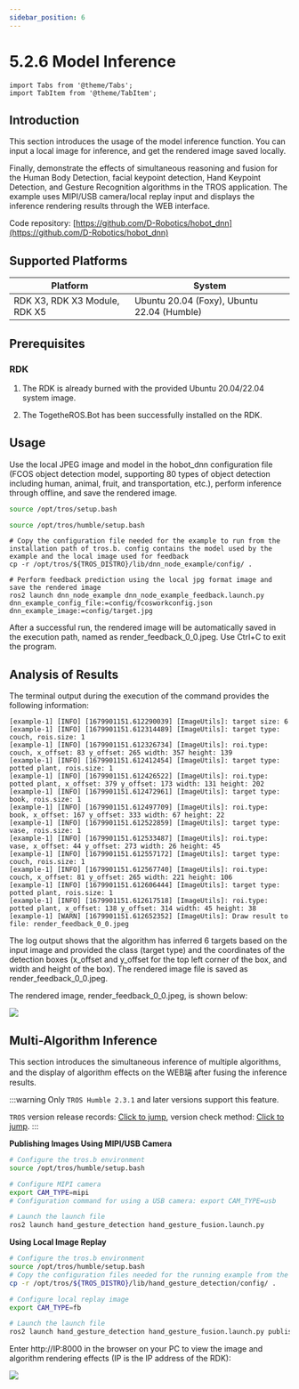 ```yaml
---
sidebar_position: 6
---
```

# 5.2.6 Model Inference


```mdx-code-block
import Tabs from '@theme/Tabs';
import TabItem from '@theme/TabItem';
```

## Introduction

This section introduces the usage of the model inference function. You can input a local image for inference, and get the rendered image saved locally.

Finally, demonstrate the effects of simultaneous reasoning and fusion for the Human Body Detection, facial keypoint detection, Hand Keypoint Detection, and Gesture Recognition algorithms in the TROS application. The example uses MIPI/USB camera/local replay input and displays the inference rendering results through the WEB interface.

Code repository: [https://github.com/D-Robotics/hobot_dnn](https://github.com/D-Robotics/hobot_dnn)

## Supported Platforms

| Platform    | System     |
| ------------ | ---------------- |
| RDK X3, RDK X3 Module, RDK X5 | Ubuntu 20.04 (Foxy), Ubuntu 22.04 (Humble) |

## Prerequisites

### RDK

1. The RDK is already burned with the provided  Ubuntu 20.04/22.04 system image.

2. The TogetheROS.Bot has been successfully installed on the RDK.

## Usage

Use the local JPEG image and model in the hobot_dnn configuration file (FCOS object detection model, supporting 80 types of object detection including human, animal, fruit, and transportation, etc.), perform inference through offline, and save the rendered image.

<Tabs groupId="tros-distro">
<TabItem value="foxy" label="Foxy">

```bash
source /opt/tros/setup.bash
```

</TabItem>

<TabItem value="humble" label="Humble">

```bash
source /opt/tros/humble/setup.bash
```

</TabItem>

</Tabs>

```shell
# Copy the configuration file needed for the example to run from the installation path of tros.b. config contains the model used by the example and the local image used for feedback
cp -r /opt/tros/${TROS_DISTRO}/lib/dnn_node_example/config/ .

# Perform feedback prediction using the local jpg format image and save the rendered image
ros2 launch dnn_node_example dnn_node_example_feedback.launch.py dnn_example_config_file:=config/fcosworkconfig.json dnn_example_image:=config/target.jpg
```

After a successful run, the rendered image will be automatically saved in the execution path, named as render_feedback_0_0.jpeg. Use Ctrl+C to exit the program.

## Analysis of Results

The terminal output during the execution of the command provides the following information:

```text
[example-1] [INFO] [1679901151.612290039] [ImageUtils]: target size: 6
[example-1] [INFO] [1679901151.612314489] [ImageUtils]: target type: couch, rois.size: 1
[example-1] [INFO] [1679901151.612326734] [ImageUtils]: roi.type: couch, x_offset: 83 y_offset: 265 width: 357 height: 139
[example-1] [INFO] [1679901151.612412454] [ImageUtils]: target type: potted plant, rois.size: 1
[example-1] [INFO] [1679901151.612426522] [ImageUtils]: roi.type: potted plant, x_offset: 379 y_offset: 173 width: 131 height: 202
[example-1] [INFO] [1679901151.612472961] [ImageUtils]: target type: book, rois.size: 1
[example-1] [INFO] [1679901151.612497709] [ImageUtils]: roi.type: book, x_offset: 167 y_offset: 333 width: 67 height: 22
[example-1] [INFO] [1679901151.612522859] [ImageUtils]: target type: vase, rois.size: 1
[example-1] [INFO] [1679901151.612533487] [ImageUtils]: roi.type: vase, x_offset: 44 y_offset: 273 width: 26 height: 45
[example-1] [INFO] [1679901151.612557172] [ImageUtils]: target type: couch, rois.size: 1
[example-1] [INFO] [1679901151.612567740] [ImageUtils]: roi.type: couch, x_offset: 81 y_offset: 265 width: 221 height: 106
[example-1] [INFO] [1679901151.612606444] [ImageUtils]: target type: potted plant, rois.size: 1
[example-1] [INFO] [1679901151.612617518] [ImageUtils]: roi.type: potted plant, x_offset: 138 y_offset: 314 width: 45 height: 38
[example-1] [WARN] [1679901151.612652352] [ImageUtils]: Draw result to file: render_feedback_0_0.jpeg
```

The log output shows that the algorithm has inferred 6 targets based on the input image and provided the class (target type) and the coordinates of the detection boxes (x_offset and y_offset for the top left corner of the box, and width and height of the box). The rendered image file is saved as render_feedback_0_0.jpeg.

The rendered image, render_feedback_0_0.jpeg, is shown below:

![](https://rdk-doc.oss-cn-beijing.aliyuncs.com/doc/img/05_Robot_development/02_quick_demo/image/ai_predict/render1.jpg)

## Multi-Algorithm Inference

This section introduces the simultaneous inference of multiple algorithms, and the display of algorithm effects on the WEB端 after fusing the inference results.

:::warning
Only `TROS Humble 2.3.1` and later versions support this feature.

`TROS` version release records: [Click to jump](/i18n/en/docusaurus-plugin-content-docs/current/05_Robot_development/01_quick_start/changelog.md), version check method: [Click to jump](/i18n/en/docusaurus-plugin-content-docs/current/05_Robot_development/01_quick_start/install_tros.md).
:::

**Publishing Images Using MIPI/USB Camera**

```bash
# Configure the tros.b environment
source /opt/tros/humble/setup.bash

# Configure MIPI camera
export CAM_TYPE=mipi
# Configuration command for using a USB camera: export CAM_TYPE=usb

# Launch the launch file
ros2 launch hand_gesture_detection hand_gesture_fusion.launch.py
```

**Using Local Image Replay**

```bash
# Configure the tros.b environment
source /opt/tros/humble/setup.bash
# Copy the configuration files needed for the running example from the installation path of tros.b.
cp -r /opt/tros/${TROS_DISTRO}/lib/hand_gesture_detection/config/ .

# Configure local replay image
export CAM_TYPE=fb

# Launch the launch file
ros2 launch hand_gesture_detection hand_gesture_fusion.launch.py publish_image_source:=config/person_face_hand.jpg publish_image_format:=jpg publish_output_image_w:=960 publish_output_image_h:=544 publish_fps:=30
```

Enter http://IP:8000 in the browser on your PC to view the image and algorithm rendering effects (IP is the IP address of the RDK):

![](https://rdk-doc.oss-cn-beijing.aliyuncs.com/doc/img/05_Robot_development/02_quick_demo/image/ai_predict/ai_predict_all_perc_render.jpg)
